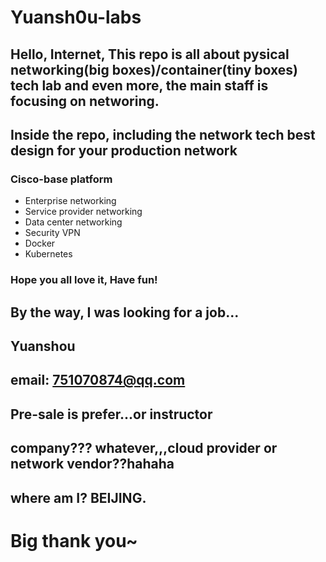 # Yuansh0u-labs

## Hello, Internet, This repo is all about pysical networking(big boxes)/container(tiny boxes) tech lab and even more, the main staff is focusing on networing.
## Inside the repo, including the network tech best design for your production network
### Cisco-base platform
- Enterprise networking 
- Service provider networking
- Data center networking
- Security VPN
- Docker
- Kubernetes
### Hope you all love it, Have fun!
## By the way, I was looking for a job... 
## Yuanshou
## email: 751070874@qq.com
## Pre-sale is prefer...or instructor
## company??? whatever,,,cloud provider or network vendor??hahaha
## where am I? BEIJING.
# Big thank you~
